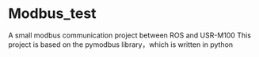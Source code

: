 # Modbus_test
A small modbus communication project between ROS and USR-M100
This project is based on the pymodbus library，which is written in python


